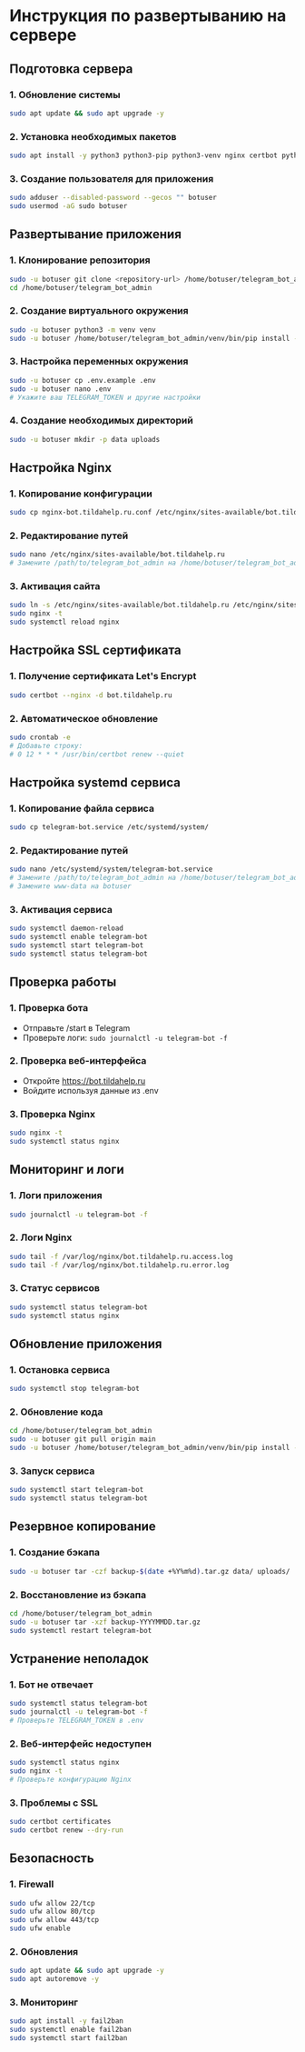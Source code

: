 # Инструкция по развертыванию на сервере

## Подготовка сервера

### 1. Обновление системы
```bash
sudo apt update && sudo apt upgrade -y
```

### 2. Установка необходимых пакетов
```bash
sudo apt install -y python3 python3-pip python3-venv nginx certbot python3-certbot-nginx git
```

### 3. Создание пользователя для приложения
```bash
sudo adduser --disabled-password --gecos "" botuser
sudo usermod -aG sudo botuser
```

## Развертывание приложения

### 1. Клонирование репозитория
```bash
sudo -u botuser git clone <repository-url> /home/botuser/telegram_bot_admin
cd /home/botuser/telegram_bot_admin
```

### 2. Создание виртуального окружения
```bash
sudo -u botuser python3 -m venv venv
sudo -u botuser /home/botuser/telegram_bot_admin/venv/bin/pip install -r requirements.txt
```

### 3. Настройка переменных окружения
```bash
sudo -u botuser cp .env.example .env
sudo -u botuser nano .env
# Укажите ваш TELEGRAM_TOKEN и другие настройки
```

### 4. Создание необходимых директорий
```bash
sudo -u botuser mkdir -p data uploads
```

## Настройка Nginx

### 1. Копирование конфигурации
```bash
sudo cp nginx-bot.tildahelp.ru.conf /etc/nginx/sites-available/bot.tildahelp.ru
```

### 2. Редактирование путей
```bash
sudo nano /etc/nginx/sites-available/bot.tildahelp.ru
# Замените /path/to/telegram_bot_admin на /home/botuser/telegram_bot_admin
```

### 3. Активация сайта
```bash
sudo ln -s /etc/nginx/sites-available/bot.tildahelp.ru /etc/nginx/sites-enabled/
sudo nginx -t
sudo systemctl reload nginx
```

## Настройка SSL сертификата

### 1. Получение сертификата Let's Encrypt
```bash
sudo certbot --nginx -d bot.tildahelp.ru
```

### 2. Автоматическое обновление
```bash
sudo crontab -e
# Добавьте строку:
# 0 12 * * * /usr/bin/certbot renew --quiet
```

## Настройка systemd сервиса

### 1. Копирование файла сервиса
```bash
sudo cp telegram-bot.service /etc/systemd/system/
```

### 2. Редактирование путей
```bash
sudo nano /etc/systemd/system/telegram-bot.service
# Замените /path/to/telegram_bot_admin на /home/botuser/telegram_bot_admin
# Замените www-data на botuser
```

### 3. Активация сервиса
```bash
sudo systemctl daemon-reload
sudo systemctl enable telegram-bot
sudo systemctl start telegram-bot
sudo systemctl status telegram-bot
```

## Проверка работы

### 1. Проверка бота
- Отправьте /start в Telegram
- Проверьте логи: `sudo journalctl -u telegram-bot -f`

### 2. Проверка веб-интерфейса
- Откройте https://bot.tildahelp.ru
- Войдите используя данные из .env

### 3. Проверка Nginx
```bash
sudo nginx -t
sudo systemctl status nginx
```

## Мониторинг и логи

### 1. Логи приложения
```bash
sudo journalctl -u telegram-bot -f
```

### 2. Логи Nginx
```bash
sudo tail -f /var/log/nginx/bot.tildahelp.ru.access.log
sudo tail -f /var/log/nginx/bot.tildahelp.ru.error.log
```

### 3. Статус сервисов
```bash
sudo systemctl status telegram-bot
sudo systemctl status nginx
```

## Обновление приложения

### 1. Остановка сервиса
```bash
sudo systemctl stop telegram-bot
```

### 2. Обновление кода
```bash
cd /home/botuser/telegram_bot_admin
sudo -u botuser git pull origin main
sudo -u botuser /home/botuser/telegram_bot_admin/venv/bin/pip install -r requirements.txt
```

### 3. Запуск сервиса
```bash
sudo systemctl start telegram-bot
sudo systemctl status telegram-bot
```

## Резервное копирование

### 1. Создание бэкапа
```bash
sudo -u botuser tar -czf backup-$(date +%Y%m%d).tar.gz data/ uploads/ .env
```

### 2. Восстановление из бэкапа
```bash
cd /home/botuser/telegram_bot_admin
sudo -u botuser tar -xzf backup-YYYYMMDD.tar.gz
sudo systemctl restart telegram-bot
```

## Устранение неполадок

### 1. Бот не отвечает
```bash
sudo systemctl status telegram-bot
sudo journalctl -u telegram-bot -f
# Проверьте TELEGRAM_TOKEN в .env
```

### 2. Веб-интерфейс недоступен
```bash
sudo systemctl status nginx
sudo nginx -t
# Проверьте конфигурацию Nginx
```

### 3. Проблемы с SSL
```bash
sudo certbot certificates
sudo certbot renew --dry-run
```

## Безопасность

### 1. Firewall
```bash
sudo ufw allow 22/tcp
sudo ufw allow 80/tcp
sudo ufw allow 443/tcp
sudo ufw enable
```

### 2. Обновления
```bash
sudo apt update && sudo apt upgrade -y
sudo apt autoremove -y
```

### 3. Мониторинг
```bash
sudo apt install -y fail2ban
sudo systemctl enable fail2ban
sudo systemctl start fail2ban
```
